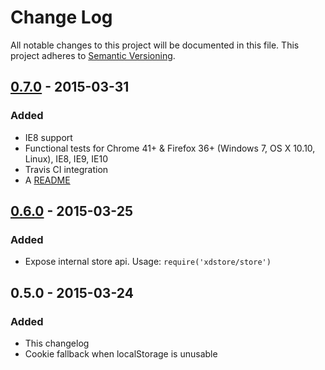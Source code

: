 # Change Log
All notable changes to this project will be documented in this file.
This project adheres to [Semantic Versioning](http://semver.org/).

## [0.7.0] - 2015-03-31
### Added
- IE8 support
- Functional tests for
  Chrome 41+ & Firefox 36+ (Windows 7, OS X 10.10, Linux), IE8, IE9, IE10
- Travis CI integration
- A [README](README.md)

## [0.6.0] - 2015-03-25
### Added
- Expose internal store api. Usage: ```require('xdstore/store')```

## 0.5.0 - 2015-03-24
### Added
- This changelog
- Cookie fallback when localStorage is unusable

[unreleased]: https://github.com/hermo/xdstore/compare/v0.6.0...HEAD
[0.6.0]: https://github.com/hermo/xdstore/compare/v0.5.0...v0.6.0
[0.7.0]: https://github.com/hermo/xdstore/compare/v0.6.0...v0.7.0
